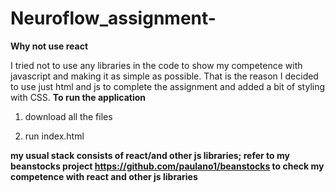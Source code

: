 # Neuroflow_assignment-
**Why not use react**

I tried not to use any libraries in the code to show my competence with javascript and making it as simple as possible. 
That is the reason I decided to use just html and js to complete the assignment and added a bit of styling with CSS.
**To run the application**
1. download all the files
 
2. run index.html

**my usual stack consists of react/and other js libraries; refer to my beanstocks project https://github.com/paulano1/beanstocks to check my competence with react and other js libraries**
